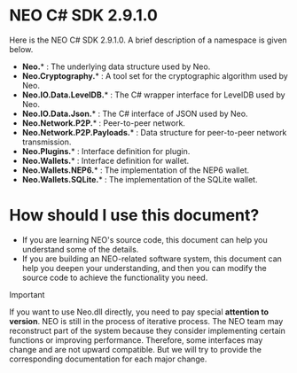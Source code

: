 # NEO C# SDK 2.9.1.0

Here is the NEO C# SDK 2.9.1.0. A brief description of a namespace is given below.

 - **Neo.*** : The underlying data structure used by Neo.
 - **Neo.Cryptography.*** : A tool set for the cryptographic algorithm used by Neo.
 - **Neo.IO.Data.LevelDB.*** : The C# wrapper interface for LevelDB used by Neo.
 - **Neo.IO.Data.Json.*** : The C# interface of JSON used by Neo.
 - **Neo.Network.P2P.*** : Peer-to-peer network.
 - **Neo.Network.P2P.Payloads.*** : Data structure for peer-to-peer network transmission.
 - **Neo.Plugins.*** : Interface definition for plugin.
 - **Neo.Wallets.*** : Interface definition for wallet.
 - **Neo.Wallets.NEP6.*** : The implementation of the NEP6 wallet.
 - **Neo.Wallets.SQLite.*** : The implementation of the SQLite wallet.

# How should I use this document?

 - If you are learning NEO's source code, this document can help you understand some of the details.
 - If you are building an NEO-related software system, this document can help you deepen your understanding, and then you can modify the source code to achieve the functionality you need.

> [!IMPORTANT]
> If you want to use Neo.dll directly, you need to pay special **attention to version**. NEO is still in the process of iterative process. The NEO team may reconstruct part of the system because they consider implementing certain functions or improving performance. Therefore, some interfaces may change and are not upward compatible. But we will try to provide the corresponding documentation for each major change.